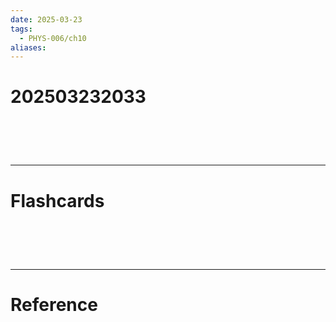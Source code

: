 ```yaml
---
date: 2025-03-23
tags:
  - PHYS-006/ch10
aliases:
---
```

# 202503232033


# ‌
---
# Flashcards


# ‌
---
# Reference
